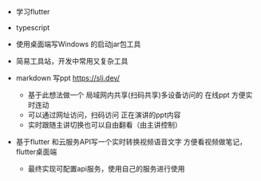 
- 学习flutter
- typescript
- 使用桌面端写Windows 的启动jar包工具
- 简易工具站，开发中常用又复杂工具


- markdown 写ppt https://sli.dev/
  - 基于此想法做一个 局域网内共享(扫码共享)多设备访问的 在线ppt 方便实时连动  
  - 可以通过网址访问，扫码访问 正在演讲的ppt内容
  - 实时跟随主讲切换也可以自由翻看（由主讲控制）


- 基于flutter 和云服务API写一个实时转换视频语音文字 方便看视频做笔记，flutter桌面端
  - 最终实现可配置api服务，使用自己的服务进行使用

